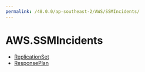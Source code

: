 ```yaml
---
permalink: /48.0.0/ap-southeast-2/AWS/SSMIncidents/
---
```


# AWS.SSMIncidents



* [ReplicationSet](ReplicationSet.md)
* [ResponsePlan](ResponsePlan.md)